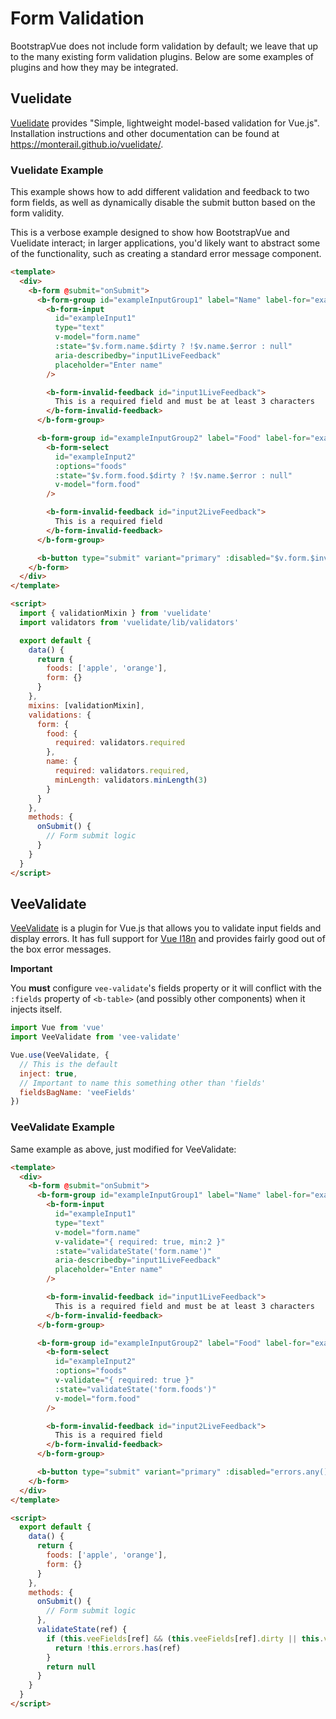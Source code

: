 # Form Validation

BootstrapVue does not include form validation by default; we leave that up to the many existing form
validation plugins. Below are some examples of plugins and how they may be integrated.

## Vuelidate

[Vuelidate](https://monterail.github.io/vuelidate/) provides "Simple, lightweight model-based
validation for Vue.js". Installation instructions and other documentation can be found at
https://monterail.github.io/vuelidate/.

### Vuelidate Example

This example shows how to add different validation and feedback to two form fields, as well as
dynamically disable the submit button based on the form validity.

This is a verbose example designed to show how BootstrapVue and Vuelidate interact; in larger
applications, you'd likely want to abstract some of the functionality, such as creating a standard
error message component.

```html
<template>
  <div>
    <b-form @submit="onSubmit">
      <b-form-group id="exampleInputGroup1" label="Name" label-for="exampleInput1">
        <b-form-input
          id="exampleInput1"
          type="text"
          v-model="form.name"
          :state="$v.form.name.$dirty ? !$v.name.$error : null"
          aria-describedby="input1LiveFeedback"
          placeholder="Enter name"
        />

        <b-form-invalid-feedback id="input1LiveFeedback">
          This is a required field and must be at least 3 characters
        </b-form-invalid-feedback>
      </b-form-group>

      <b-form-group id="exampleInputGroup2" label="Food" label-for="exampleInput2">
        <b-form-select
          id="exampleInput2"
          :options="foods"
          :state="$v.form.food.$dirty ? !$v.name.$error : null"
          v-model="form.food"
        />

        <b-form-invalid-feedback id="input2LiveFeedback">
          This is a required field
        </b-form-invalid-feedback>
      </b-form-group>

      <b-button type="submit" variant="primary" :disabled="$v.form.$invalid">Submit</b-button>
    </b-form>
  </div>
</template>

<script>
  import { validationMixin } from 'vuelidate'
  import validators from 'vuelidate/lib/validators'

  export default {
    data() {
      return {
        foods: ['apple', 'orange'],
        form: {}
      }
    },
    mixins: [validationMixin],
    validations: {
      form: {
        food: {
          required: validators.required
        },
        name: {
          required: validators.required,
          minLength: validators.minLength(3)
        }
      }
    },
    methods: {
      onSubmit() {
        // Form submit logic
      }
    }
  }
</script>
```

## VeeValidate

[VeeValidate](https://baianat.github.io/vee-validate/) is a plugin for Vue.js that allows you to
validate input fields and display errors. It has full support for
[Vue I18n](https://kazupon.github.io/vue-i18n/) and provides fairly good out of the box error
messages.

**Important**

You **must** configure `vee-validate`'s fields property or it will conflict with the `:fields`
property of `<b-table>` (and possibly other components) when it injects itself.

```js
import Vue from 'vue'
import VeeValidate from 'vee-validate'

Vue.use(VeeValidate, {
  // This is the default
  inject: true,
  // Important to name this something other than 'fields'
  fieldsBagName: 'veeFields'
})
```

### VeeValidate Example

Same example as above, just modified for VeeValidate:

```html
<template>
  <div>
    <b-form @submit="onSubmit">
      <b-form-group id="exampleInputGroup1" label="Name" label-for="exampleInput1">
        <b-form-input
          id="exampleInput1"
          type="text"
          v-model="form.name"
          v-validate="{ required: true, min:2 }"
          :state="validateState('form.name')"
          aria-describedby="input1LiveFeedback"
          placeholder="Enter name"
        />

        <b-form-invalid-feedback id="input1LiveFeedback">
          This is a required field and must be at least 3 characters
        </b-form-invalid-feedback>
      </b-form-group>

      <b-form-group id="exampleInputGroup2" label="Food" label-for="exampleInput2">
        <b-form-select
          id="exampleInput2"
          :options="foods"
          v-validate="{ required: true }"
          :state="validateState('form.foods')"
          v-model="form.food"
        />

        <b-form-invalid-feedback id="input2LiveFeedback">
          This is a required field
        </b-form-invalid-feedback>
      </b-form-group>

      <b-button type="submit" variant="primary" :disabled="errors.any()">Submit</b-button>
    </b-form>
  </div>
</template>

<script>
  export default {
    data() {
      return {
        foods: ['apple', 'orange'],
        form: {}
      }
    },
    methods: {
      onSubmit() {
        // Form submit logic
      },
      validateState(ref) {
        if (this.veeFields[ref] && (this.veeFields[ref].dirty || this.veeFields[ref].validated)) {
          return !this.errors.has(ref)
        }
        return null
      }
    }
  }
</script>
```
